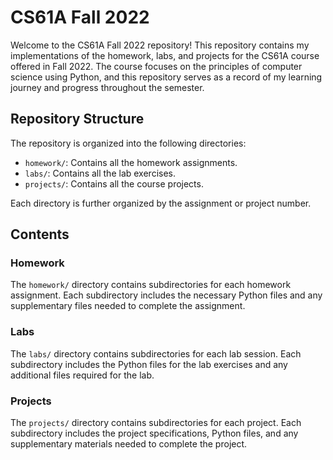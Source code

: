# CS61A Fall 2022

Welcome to the CS61A Fall 2022 repository! This repository contains my implementations of the homework, labs, and projects for the CS61A course offered in Fall 2022. The course focuses on the principles of computer science using Python, and this repository serves as a record of my learning journey and progress throughout the semester.

## Repository Structure

The repository is organized into the following directories:

- `homework/`: Contains all the homework assignments.
- `labs/`: Contains all the lab exercises.
- `projects/`: Contains all the course projects.

Each directory is further organized by the assignment or project number.

## Contents

### Homework

The `homework/` directory contains subdirectories for each homework assignment. Each subdirectory includes the necessary Python files and any supplementary files needed to complete the assignment.

### Labs

The `labs/` directory contains subdirectories for each lab session. Each subdirectory includes the Python files for the lab exercises and any additional files required for the lab.

### Projects

The `projects/` directory contains subdirectories for each project. Each subdirectory includes the project specifications, Python files, and any supplementary materials needed to complete the project.


